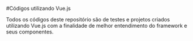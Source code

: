 #Códigos utilizando Vue.js

Todos os códigos deste repositório são de testes e projetos criados utilizando Vue.js com a finalidade de melhor entendimento do framework e seus componentes. 
